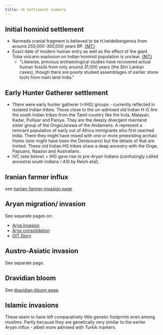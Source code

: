 ```yaml
---
title: +0 Settlement summary
---
```


## Initial hominid settlement
- Narmada cranial fragment is believed to be H.heidelbergensis from around 250,000-300,000 years BP. [{MT}](https://manasataramgini.wordpress.com/2007/07/12/giant-volcanos-and-humans/)
- Exact date of modern human entry as well as the effect of the giant Toba volcano explosion on Indian hominid population is unclear. [{MT}](https://manasataramgini.wordpress.com/2007/07/12/giant-volcanos-and-humans/)
  - "Likewise, previous archaeological studies have recovered actual human fossils from only around 31,000 years (the Shri Lankan caves), though there are poorly studied assemblages of earlier stone tools from main land India."

## Early Hunter Gatherer settlement
- There were early hunter gatherer (=IHG) groups - currently reflected in isolated Indian tribes. Those close to the un-admixed old Indian H-G Are the south Indian tribes from the Tamil country like the Irula, Malayan, Kadar, Pulliyar and Paniya. They are the deeply divergent mainland sister group of the Onge/Jarawa of the Andamans. A represent a remnant population of early out of Africa immigrants who first reached India. There they might have mixed with one or more preexisting archaic Homo (one might have been the Denisovans) but the details of that are limited. These old Indian HG tribes share a deep ancestry with the Onge, Papuans, Naasioi and Australians. 
- IVC (see below) + IHG gave rise to pre-Aryan Indians (confusingly called ancestral south Indians  / ASI by Reich etal).

## Iranian farmer influx
see [iranian-farmer-invasion page](../iranian-farmer-invasion/)

## Aryan migration/ invasion
See separate pages on:
- [Arya invasion](../Arya-invasion/)
- [Arya consolidation](../Arya-consolidation/)
- [OIT Story](../oit-story/)

## Austro-Asiatic invasion
See separate page.


## Dravidian bloom
See [dravidian-bloom page](../dravidian-bloom/).

## Islamic invasions
These seem to have left comparatively little genetic footprints even among muslims. Partly because they are genetically very similar to the earlier Aryan influx - albeit more admixed with Turkik markers.